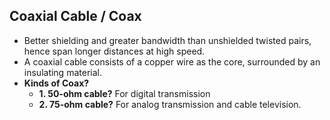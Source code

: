 ## Coaxial Cable / Coax
- Better shielding and greater bandwidth than unshielded twisted pairs, hence span longer distances at high speed.
- A coaxial cable consists of a copper wire as the core, surrounded by an insulating material.
- **Kinds of Coax?**
  - **1. 50-ohm cable?** For digital transmission
  - **2. 75-ohm cable?** For analog transmission and cable television.
